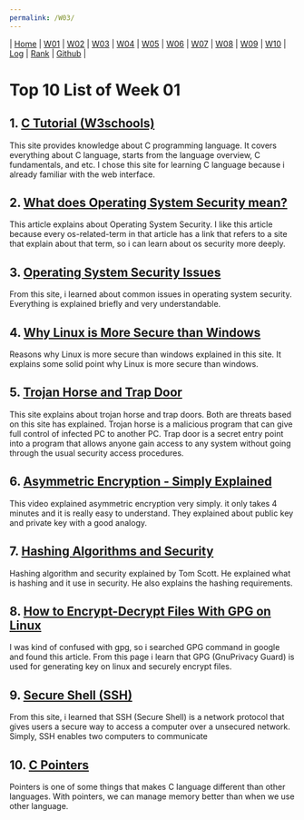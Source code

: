 ```yaml
---
permalink: /W03/
---
```

| [Home](https://raflibangsawan.github.io/os211) | [W01](https://raflibangsawan.github.io/os211/W01) | [W02](https://raflibangsawan.github.io/os211/W02) | [W03](https://raflibangsawan.github.io/os211/W03) | [W04](https://raflibangsawan.github.io/os211/W04) | [W05](https://raflibangsawan.github.io/os211/W05) | [W06](https://raflibangsawan.github.io/os211/W06) | [W07](https://raflibangsawan.github.io/os211/W07) | [W08](https://raflibangsawan.github.io/os211/W08) | [W09](https://raflibangsawan.github.io/os211/W09) | [W10](https://raflibangsawan.github.io/os211/W10) | [Log](https://raflibangsawan.github.io/os211/TXT/mylog.txt) | [Rank](https://raflibangsawan.github.io/os211/TXT/myrank.txt) | [Github](https://github.com/raflibangsawan/os211/) |

# Top 10 List of Week 01

## 1. [C Tutorial (W3schools)](https://www.w3schools.in/c-tutorial/)
This site provides knowledge about C programming language. It covers everything about C language, starts from the language overview, C fundamentals, and etc. I chose this site for learning C language because i already familiar with the web interface.

## 2. [What does Operating System Security mean?](https://medium.com/@rezaduty/os-security-892cfae5e930)
This article explains about Operating System Security. I like this article because every os-related-term in that article has a link that refers to a site that explain about that term, so i can learn about os security more deeply.

## 3. [Operating System Security Issues](https://itstillworks.com/operating-system-security-issues-6691860.html)
From this site, i learned about common issues in operating system security. Everything is explained briefly and very understandable.

## 4. [Why Linux is More Secure than Windows](https://www.cbtnuggets.com/blog/certifications/microsoft/why-linux-is-more-secure-than-windows)
Reasons why Linux is more secure than windows explained in this site. It explains some solid point why Linux is more secure than windows.

## 5. [Trojan Horse and Trap Door](https://www.geeksforgeeks.org/trojan-horse-and-trap-door/)
This site explains about trojan horse and trap doors. Both are threats based on this site has explained. Trojan horse is a malicious program that can give full control of infected PC to another PC. Trap door is a secret entry point into a program that allows anyone gain access to any system without going through the usual security access procedures.

## 6. [Asymmetric Encryption - Simply Explained](https://www.youtube.com/watch?v=AQDCe585Lnc)
This video explained asymmetric encryption very simply. it only takes 4 minutes and it is really easy to understand. They explained about public key and private key with a good analogy.

## 7. [Hashing Algorithms and Security](https://www.youtube.com/watch?v=b4b8ktEV4Bg)
Hashing algorithm and security explained by Tom Scott. He explained what is hashing and it use in security. He also explains the hashing requirements.

## 8. [How to Encrypt-Decrypt Files With GPG on Linux](https://www.howtogeek.com/427982/how-to-encrypt-and-decrypt-files-with-gpg-on-linux/)
I was kind of confused with gpg, so i searched GPG command in google and found this article. From this page i learn that GPG (GnuPrivacy Guard) is used for generating key on linux and securely encrypt files.

## 9. [Secure Shell (SSH)](https://searchsecurity.techtarget.com/definition/Secure-Shell)
From this site, i learned that SSH (Secure Shell) is a network protocol that gives users a secure way to access a computer over a unsecured network. Simply, SSH enables two computers to communicate

## 10. [C Pointers](https://www.tutorialspoint.com/cprogramming/c_pointers.htm)
Pointers is one of some things that makes C language different than other languages. With pointers, we can manage memory better than when we use other language.